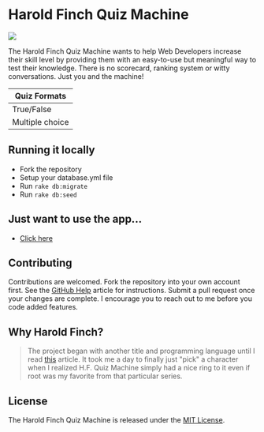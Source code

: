 # Harold Finch Quiz Machine

![](app-screenshot.png)

The Harold Finch Quiz Machine wants to help Web Developers increase their skill level by providing them with an easy-to-use but meaningful way to test their knowledge.  There is no scorecard, ranking system or witty conversations.  Just you and the machine!   

|Quiz Formats|
|---------------|
|True/False|
|Multiple choice|

## Running it locally

- Fork the repository
- Setup your database.yml file
- Run `rake db:migrate`
- Run `rake db:seed`

## Just want to use the app...
* [Click here](https://fierce-spire-88994.herokuapp.com)

## Contributing 
Contributions are welcomed.  Fork the repository into your own account first. See the [GitHub Help](https://help.github.com/articles/fork-a-repo/) article for instructions.  Submit a pull request once your changes are complete.  I encourage you to reach out to me before you code added features.
  
## Why Harold Finch?
>The project began with another title and programming language until I read [this](https://stackoverflow.blog/2017/03/28/realistic-developer-fiction/) article.  It took me a day to finally just "pick" a character when I realized H.F. Quiz Machine simply had a nice ring to it even if root was my favorite from that particular series.

## License
The Harold Finch Quiz Machine is released under the [MIT License](MIT-LICENSE).
